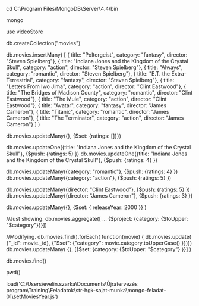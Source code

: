 cd C:\Program Files\MongoDB\Server\4.4\bin

mongo

use videoStore

db.createCollection("movies")

db.movies.insertMany( [
      { title: "Poltergeist", category: "fantasy", director: "Steven Spielberg"},
      { title: "Indiana Jones and the Kingdom of the Crystal Skull", category: "action", director: "Steven Spielberg"},
      { title: "Always", category: "romantic", director: "Steven Spielberg"},
      { title: "E.T. the Extra-Terrestrial", category: "fantasy", director: "Steven Spielberg"},
      { title: "Letters From Iwo Jima", category: "action", director: "Clint Eastwood"},
      { title: "The Bridges of Madison County", category: "romantic", director: "Clint Eastwood"},
      { title: "The Mule", category: "action", director: "Clint Eastwood"},
      { title: "Avatar", category: "fantasy", director: "James Cameron"},
      { title: "Titanic", category: "romantic", director: "James Cameron"},
      { title: "The Terminator", category: "action", director: "James Cameron"}
   ] )

db.movies.updateMany({}, {$set: {ratings: []}})

db.movies.updateOne({title: "Indiana Jones and the Kingdom of the Crystal Skull"}, {$push: {ratings: 5} })
db.movies.updateOne({title: "Indiana Jones and the Kingdom of the Crystal Skull"}, {$push: {ratings: 4} })

db.movies.updateMany({category: "romantic"}, {$push: {ratings: 4} })
db.movies.updateMany({category: "action"}, {$push: {ratings: 5} })

db.movies.updateMany({director: "Clint Eastwood"}, {$push: {ratings: 5} })
db.movies.updateMany({director: "James Cameron"}, {$push: {ratings: 3} })

db.movies.updateMany({}, {$set: { releaseYear: 2000 }} ) 

//Just showing.
db.movies.aggregate([
... {$project: {category: {$toUpper: "$category"}}}])

//Modifying.
db.movies.find().forEach(
    function(movie) { db.movies.update( {"_id": movie._id}, {"$set": {"category": movie.category.toUpperCase() }})}) 
db.movies.updateMany( {}, [{$set: {category: {$toUpper: "$category"} }}] )

db.movies.find()

pwd()

load('C:\\Users\\evelin.szarka\\Documents\\Újratervezés program\\Training\\Feladatok\\str-hgk-sajat-munka\\mongo-feladat-01\\setMoviesYear.js')


